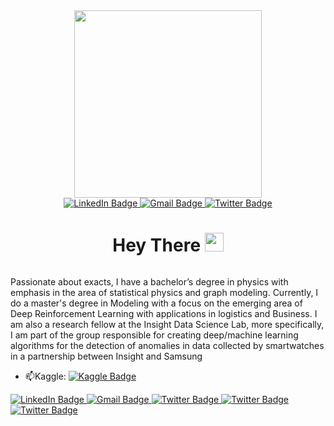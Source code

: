 
<div id="header" align="center">
  <img src="https://media.giphy.com/media/8hTm1yGaqsEn4CM8I3/giphy.gif" width="300"/>
  <div id="badges">
  <a href="https://www.linkedin.com/in/diego-silva-de-fran%C3%A7a-34a18b250/">
    <img src="https://img.shields.io/badge/LinkedIn-blue?style=for-the-badge&logo=linkedin&logoColor=white" alt="LinkedIn Badge"/>
  </a>
  <a href="diegofranca@fisica.ufc.br">
    <img src="https://img.shields.io/badge/Gmail-red?style=for-the-badge&logo=gmail&logoColor=white" alt="Gmail Badge"/>
  </a>
  <a href="https://twitter.com/Anaborable">
    <img src="https://img.shields.io/badge/Twitter-blue?style=for-the-badge&logo=twitter&logoColor=white" alt="Twitter Badge"/>
  </a>
  </div>
<h1>
  Hey There
  <img src="https://media.giphy.com/media/hvRJCLFzcasrR4ia7z/giphy.gif" width="30px"/>
</h1>
  <img src="https://komarev.com/ghpvc/?username=DIRAC31415&style=flat-square&color=blue" alt=""/>
 </div>
 


Passionate about exacts, I have a bachelor’s degree in physics
with emphasis in the area of statistical physics and graph modeling.
Currently, I do a master's degree in Modeling with a focus on the
emerging area of Deep Reinforcement Learning with applications in
logistics and Business. I am also a research fellow at the Insight
Data Science Lab, more specifically, I am part of the group
responsible for creating deep/machine learning algorithms for the
detection of anomalies in data collected by smartwatches in a
partnership between Insight and Samsung

- :mailbox:Kaggle: [![Kaggle Badge](https://img.shields.io/badge/-kakbar-blue?style=flat&logo=Kaggle&logoColor=white)](https://www.kaggle.com/diegosilvadefrana)
 <a href="https://tensorflow.org/" >
    <img src="https://img.shields.io/badge/TensorFlow - orange ?style=for-the-badge&logo=TensorFLow&logoColor=white" alt="LinkedIn Badge"/>
  </a>
  <a href="https://scikit-learn.org/stable/">
    <img src="https://img.shields.io/badge/scikit-learn-blue?style=for-the-badge&logo=scikit-learn&logoColor=white" alt="Gmail Badge"/>
  </a>
  <a href="https://spacy.io/">
    <img src="https://img.shields.io/badge/spaCy-blue?style=for-the-badge&logo=spaCy&logoColor=white" alt="Twitter Badge"/>
  </a>
  <a href="https://opencv.org/">
    <img src="https://img.shields.io/badge/OpenCV-blue?style=for-the-badge&logo=OpenCV&logoColor=white" alt="Twitter Badge"/>
  </a>
  <a href="https://www.python.org/">
    <img src="https://img.shields.io/badge/Python-Blue?style=for-the-badge&logo=Python&logoColor=Black" alt="Twitter Badge"/>
  </a>
